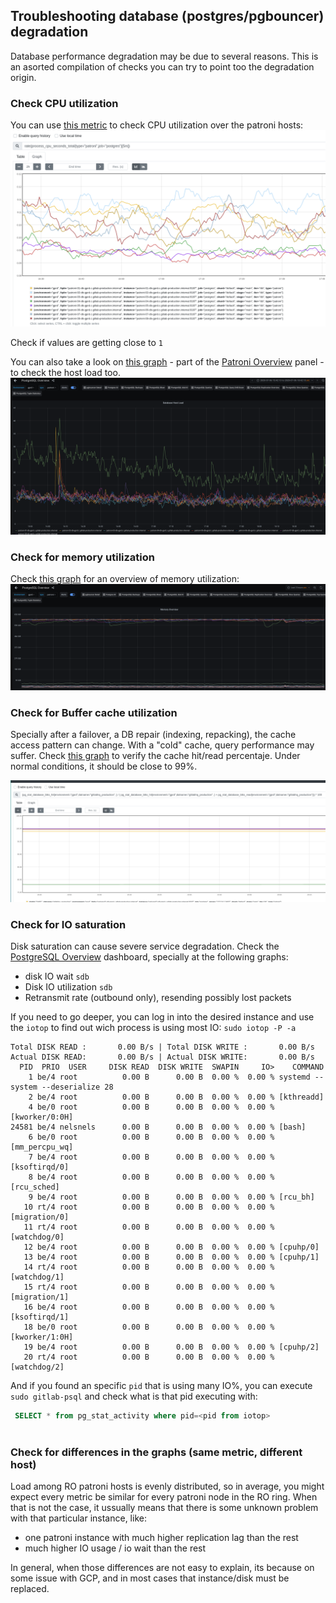 ## Troubleshooting database (postgres/pgbouncer) degradation

Database performance degradation may be due to several reasons. This is an asorted compilation of checks you can try to point too the degradation origin.


### Check CPU utilization
You can use [this metric](https://prometheus-db.gprd.gitlab.net/new/graph?g0.expr=rate(process_cpu_seconds_total%7Btype%3D%22patroni%22%2Cjob%3D%22postgres%22%7D%5B5m%5D)&g0.tab=0&g0.stacked=0&g0.range_input=2h) to check CPU utilization over the patroni hosts:
![](img/patroni-cpu-usage.png)

Check if values are getting close to `1`

You can also take a look on [this graph](https://dashboards.gitlab.com/d/000000144/postgresql-overview?orgId=1&from=1594050133725&to=1594060933725&var-prometheus=Global&var-environment=gprd&var-type=patroni&viewPanel=9) - part of the [Patroni Overview](https://dashboards.gitlab.com/d/000000144/postgresql-overview?orgId=1) panel - to check the host load too.
![](img/patroni-load.png)


### Check for memory utilization
Check [this graph](https://dashboards.gitlab.com/d/000000144/postgresql-overview?orgId=1&from=now-3h&to=now&var-prometheus=Global&var-environment=gprd&var-type=patroni&viewPanel=12) for an overview of memory utilization:
![](img/patroni-memory.png)


### Check for Buffer cache utilization
Specially after a failover, a DB repair (indexing, repacking), the cache access pattern can change. With a "cold" cache, query performance may suffer. Check [this graph](https://prometheus-db.gprd.gitlab.net/new/graph?g0.expr=(pg_stat_database_blks_hit%7Benvironment%3D%22gprd%22%2Cdatname%3D%22gitlabhq_production%22%2C%20%7D%20%2F%20(%20pg_stat_database_blks_hit%7Benvironment%3D%22gprd%22%2Cdatname%3D%22gitlabhq_production%22%2C%20%7D%20%2B%20pg_stat_database_blks_read%7Benvironment%3D%22gprd%22%2Cdatname%3D%22gitlabhq_production%22%7D))%20*%20100&g0.tab=0&g0.stacked=0&g0.range_input=2h) to verify the cache hit/read percentaje. Under normal conditions, it should be close to 99%.


![](img/patroni-cache.png)


### Check for IO saturation
Disk saturation can cause severe service degradation. Check the [PostgreSQL Overview](https://dashboards.gitlab.com/d/000000144/postgresql-overview?orgId=1) dashboard, specially at the following graphs:
- disk IO wait `sdb`
- Disk IO utilization `sdb`
- Retransmit rate (outbound only), resending possibly lost packets

If you need to go deeper, you can log in into the desired instance and use the `iotop` to find out wich process is using most IO:
```sudo iotop -P -a ```

```
Total DISK READ :       0.00 B/s | Total DISK WRITE :       0.00 B/s
Actual DISK READ:       0.00 B/s | Actual DISK WRITE:       0.00 B/s
  PID  PRIO  USER     DISK READ  DISK WRITE  SWAPIN     IO>    COMMAND                                                                                                               
    1 be/4 root          0.00 B      0.00 B  0.00 %  0.00 % systemd --system --deserialize 28
    2 be/4 root          0.00 B      0.00 B  0.00 %  0.00 % [kthreadd]
    4 be/0 root          0.00 B      0.00 B  0.00 %  0.00 % [kworker/0:0H]
24581 be/4 nelsnels      0.00 B      0.00 B  0.00 %  0.00 % [bash]
    6 be/0 root          0.00 B      0.00 B  0.00 %  0.00 % [mm_percpu_wq]
    7 be/4 root          0.00 B      0.00 B  0.00 %  0.00 % [ksoftirqd/0]
    8 be/4 root          0.00 B      0.00 B  0.00 %  0.00 % [rcu_sched]
    9 be/4 root          0.00 B      0.00 B  0.00 %  0.00 % [rcu_bh]
   10 rt/4 root          0.00 B      0.00 B  0.00 %  0.00 % [migration/0]
   11 rt/4 root          0.00 B      0.00 B  0.00 %  0.00 % [watchdog/0]
   12 be/4 root          0.00 B      0.00 B  0.00 %  0.00 % [cpuhp/0]
   13 be/4 root          0.00 B      0.00 B  0.00 %  0.00 % [cpuhp/1]
   14 rt/4 root          0.00 B      0.00 B  0.00 %  0.00 % [watchdog/1]
   15 rt/4 root          0.00 B      0.00 B  0.00 %  0.00 % [migration/1]
   16 be/4 root          0.00 B      0.00 B  0.00 %  0.00 % [ksoftirqd/1]
   18 be/0 root          0.00 B      0.00 B  0.00 %  0.00 % [kworker/1:0H]
   19 be/4 root          0.00 B      0.00 B  0.00 %  0.00 % [cpuhp/2]
   20 rt/4 root          0.00 B      0.00 B  0.00 %  0.00 % [watchdog/2]
```

And if you found an specific `pid` that is using many IO%, you can execute `sudo gitlab-psql` and check what is that pid executing with:

```sql
 SELECT * from pg_stat_activity where pid=<pid from iotop> 
 
```



### Check for differences in the graphs (same metric, different host)
Load among RO patroni hosts is evenly distributed, so in average, you might expect every metric be similar for every patroni node in the RO ring. When that is not the case, it ussually means that there is some unknown problem with that particular instance, like:
- one patroni instance with much higher replication lag than the rest
- much higher IO usage / io wait than the rest

In general, when those differences are not easy to explain, its because on some issue with GCP, and in most cases that instance/disk must be replaced.






